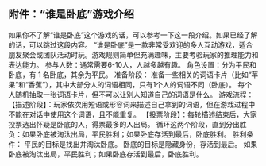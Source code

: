## 附件：“谁是卧底”游戏介绍
如果你不了解“谁是卧底”这个游戏的话，可以参考一下这一段介绍。如果已经了解的话，可以跳过这段内容。
“谁是卧底”是一款非常受欢迎的多人互动游戏，适合朋友聚会或团队活动时玩。游戏规则简单但充满趣味，主要考验玩家的推理能力和表达能力。
参与人数：通常需要6-10人，人越多越有趣。
角色设置：分为平民和卧底，有 1 名卧底，其余为平民。
准备阶段：
准备一些相关的词语卡片（比如“苹果”和“香蕉”），其中大部分人的词语相同，只有1个人的词语不同（卧底）。
每个人随机抽取一张词语卡片，但不可以让别人知道自己的词语是什么。
游戏流程：
【描述阶段】：玩家依次用短语或形容词来描述自己拿到的词语，但在游戏过程中不能在对话中使用这个词语，且不能重复。
【投票阶段】：每轮描述结束后，大家投票选出怀疑是卧底的人，得票最多的人出局。
循环这两个阶段，直到分出胜负：如果卧底被淘汰出局，平民胜利；如果卧底存活到最后，卧底胜利。
胜利条件：
平民的目标是找出并淘汰卧底。
卧底的目标是隐藏身份，存活到最后。
如果卧底被淘汰出局，平民胜利；如果卧底存活到最后，卧底胜利。
